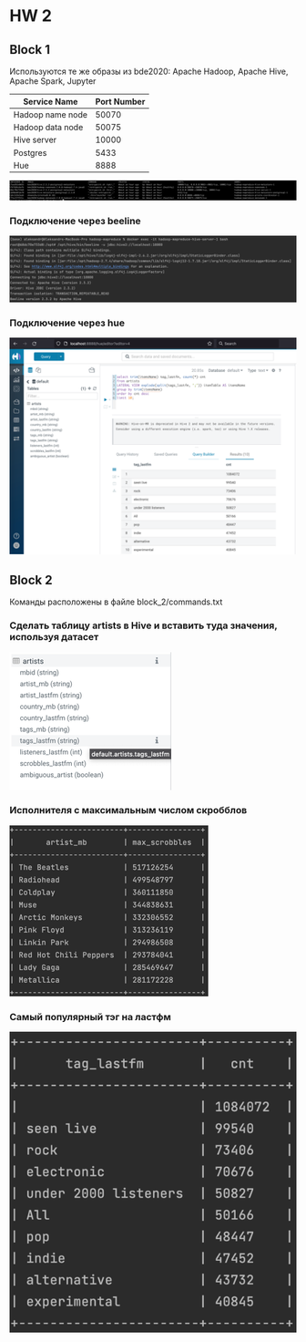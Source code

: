 # HW 2
## Block 1
Используются те же образы из bde2020:
Apache Hadoop, Apache Hive, Apache Spark, Jupyter

| Service Name  | Port Number |
| ------------- | ------------- |
| Hadoop name node  | 50070  |
| Hadoop data node  | 50075  |
| Hive server | 10000 |
| Postgres | 5433 |
| Hue | 8888 |

![](block_1/hive.png)

### Подключение через beeline
![](block_1/beeline.png)

### Подключение через hue
![](block_1/hue.png)

## Block 2
Команды расположены в файле block_2/commands.txt
### Сделать таблицу artists в Hive и вставить туда значения, используя датасет
![](block_2/img_1.png)

### Исполнителя с максимальным числом скробблов
![](block_2/img_2.png)

### Самый популярный тэг на ластфм
![](block_2/img.png)
